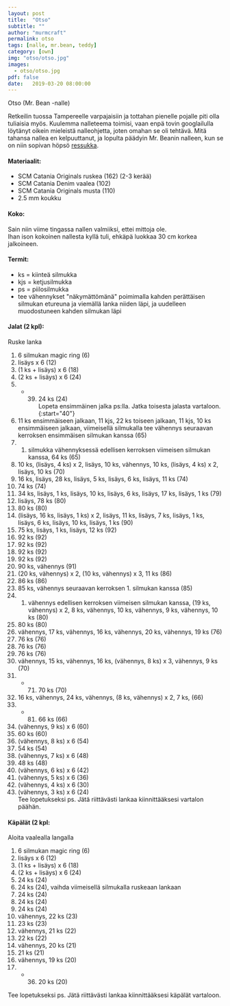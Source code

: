 ```yaml
---
layout: post
title:  "Otso"
subtitle: ""
author: "murmcraft"
permalink: otso
tags: [nalle, mr.bean, teddy]
category: [own]
img: "otso/otso.jpg"
images: 
  - otso/otso.jpg
pdf: false
date:   2019-03-20 08:00:00
---
```


Otso (Mr. Bean -nalle)  

Retkeilin tuossa Tampereelle varpajaisiin ja tottahan pienelle pojalle piti olla tuliaisia myös. Kuulemma nalleteema toimisi, vaan enpä tovin googlailulla löytänyt oikein mieleistä nalleohjetta, joten omahan se oli tehtävä. Mitä tahansa nallea en kelpuuttanut, ja lopulta päädyin Mr. Beanin nalleen, kun se on niin sopivan höpsö [ressukka](https://i.pinimg.com/originals/ef/45/28/ef4528f5bbd5c015761e2842aaef6022.jpg).

#### Materiaalit:

* SCM Catania Originals ruskea (162) (2-3 kerää)
* SCM Catania Denim vaalea (102)
* SCM Catania Originals musta (110)
* 2.5 mm koukku

#### Koko:
Sain niin viime tingassa nallen valmiiksi, ettei mittoja ole.  
Ihan ison kokoinen nallesta kyllä tuli, ehkäpä luokkaa 30 cm korkea jalkoineen.

#### Termit:
- ks = kiinteä silmukka
- kjs = ketjusilmukka
- ps = piilosilmukka
- tee vähennykset "näkymättömänä" poimimalla kahden perättäisen silmukan etureuna ja viemällä lanka niiden läpi, ja uudelleen muodostuneen kahden silmukan läpi

#### Jalat (2 kpl):
Ruske lanka

1. 6 silmukan magic ring (6)
2. lisäys x 6 (12)
3. (1 ks + lisäys) x 6 (18)
4. (2 ks + lisäys) x 6 (24)
5. - 39. 24 ks (24)  
    Lopeta ensimmäinen jalka ps:lla. Jatka toisesta jalasta vartaloon.
{:start="40"} 
40. 11 ks ensimmäiseen jalkaan, 11 kjs, 22 ks toiseen jalkaan, 11 kjs, 10 ks ensimmäiseen jalkaan, viimeisellä silmukalla tee vähennys seuraavan kerroksen ensimmäisen silmukan kanssa (65)
41. 1. silmukka vähennyksessä edellisen kerroksen viimeisen silmukan kanssa, 64 ks (65)
42. 10 ks, (lisäys, 4 ks) x 2, lisäys, 10 ks, vähennys, 10 ks, (lisäys, 4 ks) x 2, lisäys, 10 ks (70)
43. 16 ks, lisäys, 28 ks, lisäys, 5 ks, lisäys, 6 ks, lisäys, 11 ks (74)
44. 74 ks (74)
45. 34 ks, lisäys, 1 ks, lisäys, 10 ks, lisäys, 6 ks, lisäys, 17 ks, lisäys, 1 ks (79)
46. lisäys, 78 ks (80)
47. 80 ks (80)
48. (lisäys, 16 ks, lisäys, 1 ks) x 2, lisäys, 11 ks, lisäys, 7 ks, lisäys, 1 ks, lisäys, 6 ks, lisäys, 10 ks, lisäys, 1 ks (90)
49. 75 ks, lisäys, 1 ks, lisäys, 12 ks (92)
50. 92 ks (92)
51. 92 ks (92)
52. 92 ks (92)
53. 92 ks (92)
54. 90 ks, vähennys (91)
55. (20 ks, vähennys) x 2, (10 ks, vähennys) x 3, 11 ks (86)
56. 86 ks (86)
57. 85 ks, vähennys seuraavan kerroksen 1. silmukan kanssa (85)
58. 1. vähennys edellisen kerroksen viimeisen silmukan kanssa, (19 ks, vähennys) x 2, 8 ks, vähennys, 10 ks, vähennys, 9 ks, vähennys, 10 ks (80)
59. 80 ks (80)
60. vähennys, 17 ks, vähennys, 16 ks, vähennys, 20 ks, vähennys, 19 ks (76)
61. 76 ks (76)
62. 76 ks (76)
63. 76 ks (76)
64. vähennys, 15 ks, vähennys, 16 ks, (vähennys, 8 ks) x 3, vähennys, 9 ks (70)
65. - 71. 70 ks (70)
72. 16 ks, vähennys, 24 ks, vähennys, (8 ks, vähennys) x 2, 7 ks, (66)
73. - 81. 66 ks (66)
82. (vähennys, 9 ks) x 6 (60)
83. 60 ks (60)
84. (vähennys, 8 ks) x 6 (54)
85. 54 ks (54)
86. (vähennys, 7 ks) x 6 (48)
87. 48 ks (48)
88. (vähennys, 6 ks) x 6 (42)
89. (vähennys, 5 ks) x 6 (36)
90. (vähennys, 4 ks) x 6 (30)
91. (vähennys, 3 ks) x 6 (24)  
    Tee lopetukseksi ps. Jätä riittävästi lankaa kiinnittääksesi vartalon päähän.
 

#### Käpälät (2 kpl:
Aloita vaalealla langalla

1. 6 silmukan magic ring (6)
2. lisäys x 6 (12)
3. (1 ks + lisäys) x 6 (18)
4. (2 ks + lisäys) x 6 (24)
5. 24 ks (24)
6. 24 ks (24), vaihda viimeisellä silmukalla ruskeaan lankaan
7. 24 ks (24)
8. 24 ks (24)
9. 24 ks (24)
10. vähennys, 22 ks (23)
11. 23 ks (23)
12. vähennys, 21 ks (22)
13. 22 ks (22)
14. vähennys, 20 ks (21)
15. 21 ks (21)
16. vähennys, 19 ks (20)
17. - 36. 20 ks (20)

Tee lopetukseksi ps. Jätä riittävästi lankaa kiinnittääksesi käpälät vartaloon.


